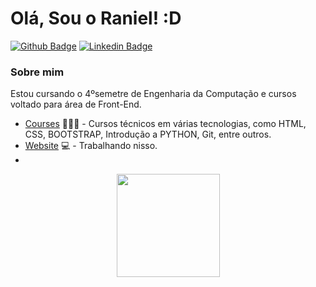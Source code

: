 # Olá, Sou o Raniel! :D

[![Github Badge](https://img.shields.io/badge/-Github-000?style=flat-square&logo=Github&logoColor=white&link=https://github.com/raniel-octavio)](https://github.com/raniel-octavio)
[![Linkedin Badge](https://img.shields.io/badge/-LinkedIn-blue?style=flat-square&logo=Linkedin&logoColor=white&link=https://www.linkedin.com/in/raniel-octavio-b11a1b113/)](https://www.linkedin.com/in/raniel-octavio-b11a1b113/)

### Sobre mim
Estou cursando o 4ºsemetre de Engenharia da Computação e cursos voltado para área de Front-End.

- [Courses]() 👨🏼‍🏫 - Cursos técnicos em várias tecnologias, como HTML, CSS, BOOTSTRAP, Introdução a PYTHON, Git, entre outros.
- [Website](https://raniel-octavio.github.io/github.com/) 💻 - Trabalhando nisso.
- 
<p align="center">
  <a href="https://github.com/anuraghazra/github-readme-stats">
    <img
      align="center"
      height="165"
      src="https://github-readme-stats.vercel.app/api?username=raniel-octavio&count_private=true&show_icons=true&custom_title=Github%20Status&hide=issues&theme=radical"
    />
  </a>
</p>
